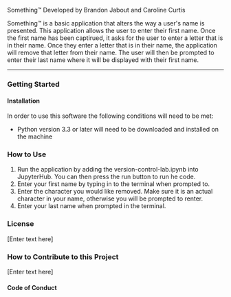 Something™
Developed by Brandon Jabout and Caroline Curtis

Something™ is a basic application that alters the way a user's name is presented. This application allows the user to enter their first name. Once the first name has been captirued, it asks for the user to enter a letter that is in their name. Once they enter a letter that is in their name, the application will remove that letter from their name. The user will then be prompted to enter their last name where it will be displayed with their first name.

---

### **Getting Started**

#### **Installation**

In order to use this software the following conditions will need to be met:
- Python version 3.3 or later will need to be downloaded and installed on the machine

### **How to Use**

1. Run the application by adding the version-control-lab.ipynb into JupyterHub. You can then press the run button to run he code.
2. Enter your first name by typing in to the terminal when prompted to.
3. Enter the character you would like removed. Make sure it is an actual character in your name, otherwise you will be prompted to renter.
4. Enter your last name when prompted in the terminal.

### License

[Enter text here]

### How to Contribute to this Project

[Enter text here]

#### Code of Conduct

